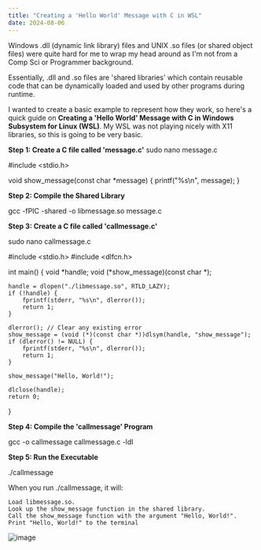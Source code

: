 ```yaml
---
title: "Creating a 'Hello World' Message with C in WSL"
date: 2024-08-06
---
```


Windows .dll (dynamic link library) files and UNIX .so files (or shared object files) were quite hard for me to wrap my head around as I'm not from a Comp Sci or Programmer background.

Essentially, .dll and .so files are 'shared libraries' which contain reusable code that can be dynamically loaded and used by other programs during runtime.

I wanted to create a basic example to represent how they work, so here's a quick guide on **Creating a 'Hello World' Message with C in Windows Subsystem for Linux (WSL)**. My WSL was not playing nicely with X11 libraries, so this is going to be very basic.

**Step 1: Create a C file called 'message.c'**
sudo nano message.c

#include <stdio.h>

void show_message(const char *message) {
    printf("%s\n", message);
}

**Step 2: Compile the Shared Library**

gcc -fPIC -shared -o libmessage.so message.c


**Step 3: Create a C file called 'callmessage.c'**

sudo nano callmessage.c

#include <stdio.h>
#include <dlfcn.h>

int main() {
    void *handle;
    void (*show_message)(const char *);

    handle = dlopen("./libmessage.so", RTLD_LAZY);
    if (!handle) {
        fprintf(stderr, "%s\n", dlerror());
        return 1;
    }

    dlerror(); // Clear any existing error
    show_message = (void (*)(const char *))dlsym(handle, "show_message");
    if (dlerror() != NULL) {
        fprintf(stderr, "%s\n", dlerror());
        return 1;
    }

    show_message("Hello, World!");

    dlclose(handle);
    return 0;
}

**Step 4: Compile the 'callmessage' Program**

gcc -o callmessage callmessage.c -ldl

**Step 5: Run the Executable**

./callmessage


When you run ./callmessage, it will:

    Load libmessage.so.
    Look up the show_message function in the shared library.
    Call the show_message function with the argument "Hello, World!".
    Print "Hello, World!" to the terminal

![image](https://github.com/user-attachments/assets/14316bd3-4821-4ce7-9424-5d9f241da626)

    
